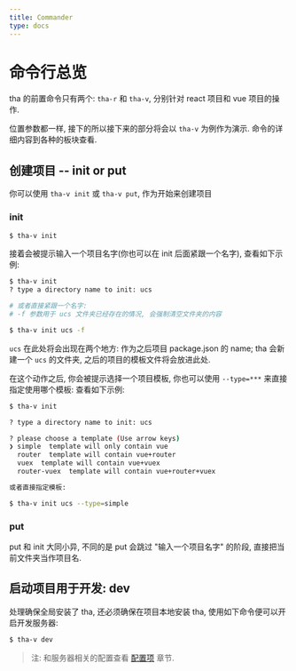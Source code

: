 ```yaml
---
title: Commander
type: docs
---
```


# 命令行总览

tha 的前置命令只有两个: `tha-r` 和 `tha-v`, 分别针对 react 项目和 vue 项目的操作.

位置参数都一样, 接下的所以接下来的部分将会以 `tha-v` 为例作为演示. 命令的详细内容到各种的板块查看.

## 创建项目 -- init or put

你可以使用 `tha-v init` 或 `tha-v put`, 作为开始来创建项目

### init

```bash
$ tha-v init
```

接着会被提示输入一个项目名字(你也可以在 init 后面紧跟一个名字), 查看如下示例: 

```bash
$ tha-v init
? type a directory name to init: ucs

# 或者直接紧跟一个名字:
# -f 参数用于 ucs 文件夹已经存在的情况, 会强制清空文件夹的内容

$ tha-v init ucs -f
```

`ucs` 在此处将会出现在两个地方: 作为之后项目 package.json 的 name; tha 会新建一个 `ucs` 的文件夹, 之后的项目的模板文件将会放进此处.

在这个动作之后, 你会被提示选择一个项目模板, 你也可以使用 `--type=***` 来直接指定使用哪个模板: 查看如下示例:

```bash
$ tha-v init

? type a directory name to init: ucs

? please choose a template (Use arrow keys)
❯ simple  template will only contain vue
  router  template will contain vue+router
  vuex  template will contain vue+vuex
  router-vuex  template will contain vue+router+vuex

或者直接指定模板:

$ tha-v init ucs --type=simple
```

### put

put 和 init 大同小异, 不同的是 put 会跳过 "输入一个项目名字" 的阶段, 直接把当前文件夹当作项目名.

## 启动项目用于开发: dev

处理确保全局安装了 tha, 还必须确保在项目本地安装 tha, 使用如下命令便可以开启开发服务器:

```bash
$ tha-v dev
```

> 注: 和服务器相关的配置查看 [配置项](/docs/getting-started/config/#devserver) 章节.